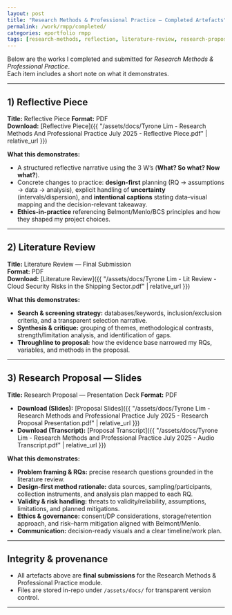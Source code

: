 ```yaml
---
layout: post
title: "Research Methods & Professional Practice — Completed Artefacts"
permalink: /work/rmpp/completed/
categories: eportfolio rmpp
tags: [research-methods, reflection, literature-review, research-proposal]
---
```


Below are the works I completed and submitted for *Research Methods & Professional Practice*.  
Each item includes a short note on what it demonstrates.

---

## 1) Reflective Piece 

**Title:** Reflective Piece
**Format:** PDF  
**Download:** [Reflective Piece]({{ "/assets/docs/Tyrone Lim - Research Methods And Professional Practice July 2025 - Reflective Piece.pdf" | relative_url }})

**What this demonstrates:**
- A structured reflective narrative using the 3 W’s (**What? So what? Now what?**).
- Concrete changes to practice: **design-first** planning (RQ → assumptions → data → analysis), explicit handling of **uncertainty** (intervals/dispersion), and **intentional captions** stating data–visual mapping and the decision-relevant takeaway.
- **Ethics-in-practice** referencing Belmont/Menlo/BCS principles and how they shaped my project choices.

---

## 2) Literature Review 

**Title:** Literature Review — Final Submission  
**Format:** PDF  
**Download:** [Literature Review]({{ "/assets/docs/Tyrone Lim - Lit Review - Cloud Security Risks in the Shipping Sector.pdf" | relative_url }})

**What this demonstrates:**
- **Search & screening strategy:** databases/keywords, inclusion/exclusion criteria, and a transparent selection narrative.
- **Synthesis & critique:** grouping of themes, methodological contrasts, strength/limitation analysis, and identification of gaps.
- **Throughline to proposal:** how the evidence base narrowed my RQs, variables, and methods in the proposal.

---

## 3) Research Proposal — Slides

**Title:** Research Proposal — Presentation Deck 
**Format:** PDF 
- **Download (Slides):** [Proposal Slides]({{ "/assets/docs/Tyrone Lim - Research Methods and Professional Practice July 2025 - Research Proposal Presentation.pdf" | relative_url }})
 - **Download (Transcript):** [Proposal Transcript]({{ "/assets/docs/Tyrone Lim - Research Methods and Professional Practice July 2025 - Audio Transcript.pdf" | relative_url }})

**What this demonstrates:**
- **Problem framing & RQs:** precise research questions grounded in the literature review.
- **Design-first method rationale:** data sources, sampling/participants, collection instruments, and analysis plan mapped to each RQ.
- **Validity & risk handling:** threats to validity/reliability, assumptions, limitations, and planned mitigations.
- **Ethics & governance:** consent/DP considerations, storage/retention approach, and risk–harm mitigation aligned with Belmont/Menlo.
- **Communication:** decision-ready visuals and a clear timeline/work plan.

---

## Integrity & provenance

- All artefacts above are **final submissions** for the Research Methods & Professional Practice module.  
- Files are stored in-repo under `/assets/docs/` for transparent version control.  

---

